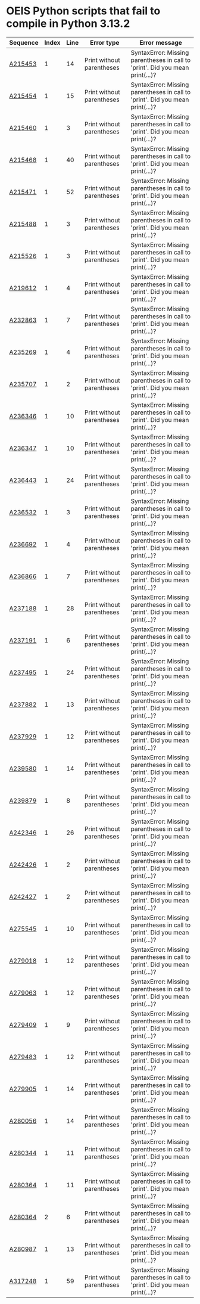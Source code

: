 # OEIS Python scripts that fail to compile in Python 3.13.2
| Sequence | Index | Line | Error type | Error message |
|----------|-------|------|------------|----------------|
| [A215453](https://oeis.org/A215453) | 1 | 14 | Print without parentheses | SyntaxError: Missing parentheses in call to 'print'. Did you mean print(...)? |
| [A215454](https://oeis.org/A215454) | 1 | 15 | Print without parentheses | SyntaxError: Missing parentheses in call to 'print'. Did you mean print(...)? |
| [A215460](https://oeis.org/A215460) | 1 | 3 | Print without parentheses | SyntaxError: Missing parentheses in call to 'print'. Did you mean print(...)? |
| [A215468](https://oeis.org/A215468) | 1 | 40 | Print without parentheses | SyntaxError: Missing parentheses in call to 'print'. Did you mean print(...)? |
| [A215471](https://oeis.org/A215471) | 1 | 52 | Print without parentheses | SyntaxError: Missing parentheses in call to 'print'. Did you mean print(...)? |
| [A215488](https://oeis.org/A215488) | 1 | 3 | Print without parentheses | SyntaxError: Missing parentheses in call to 'print'. Did you mean print(...)? |
| [A215526](https://oeis.org/A215526) | 1 | 3 | Print without parentheses | SyntaxError: Missing parentheses in call to 'print'. Did you mean print(...)? |
| [A219612](https://oeis.org/A219612) | 1 | 4 | Print without parentheses | SyntaxError: Missing parentheses in call to 'print'. Did you mean print(...)? |
| [A232863](https://oeis.org/A232863) | 1 | 7 | Print without parentheses | SyntaxError: Missing parentheses in call to 'print'. Did you mean print(...)? |
| [A235269](https://oeis.org/A235269) | 1 | 4 | Print without parentheses | SyntaxError: Missing parentheses in call to 'print'. Did you mean print(...)? |
| [A235707](https://oeis.org/A235707) | 1 | 2 | Print without parentheses | SyntaxError: Missing parentheses in call to 'print'. Did you mean print(...)? |
| [A236346](https://oeis.org/A236346) | 1 | 10 | Print without parentheses | SyntaxError: Missing parentheses in call to 'print'. Did you mean print(...)? |
| [A236347](https://oeis.org/A236347) | 1 | 10 | Print without parentheses | SyntaxError: Missing parentheses in call to 'print'. Did you mean print(...)? |
| [A236443](https://oeis.org/A236443) | 1 | 24 | Print without parentheses | SyntaxError: Missing parentheses in call to 'print'. Did you mean print(...)? |
| [A236532](https://oeis.org/A236532) | 1 | 3 | Print without parentheses | SyntaxError: Missing parentheses in call to 'print'. Did you mean print(...)? |
| [A236692](https://oeis.org/A236692) | 1 | 4 | Print without parentheses | SyntaxError: Missing parentheses in call to 'print'. Did you mean print(...)? |
| [A236866](https://oeis.org/A236866) | 1 | 7 | Print without parentheses | SyntaxError: Missing parentheses in call to 'print'. Did you mean print(...)? |
| [A237188](https://oeis.org/A237188) | 1 | 28 | Print without parentheses | SyntaxError: Missing parentheses in call to 'print'. Did you mean print(...)? |
| [A237191](https://oeis.org/A237191) | 1 | 6 | Print without parentheses | SyntaxError: Missing parentheses in call to 'print'. Did you mean print(...)? |
| [A237495](https://oeis.org/A237495) | 1 | 24 | Print without parentheses | SyntaxError: Missing parentheses in call to 'print'. Did you mean print(...)? |
| [A237882](https://oeis.org/A237882) | 1 | 13 | Print without parentheses | SyntaxError: Missing parentheses in call to 'print'. Did you mean print(...)? |
| [A237929](https://oeis.org/A237929) | 1 | 12 | Print without parentheses | SyntaxError: Missing parentheses in call to 'print'. Did you mean print(...)? |
| [A239580](https://oeis.org/A239580) | 1 | 14 | Print without parentheses | SyntaxError: Missing parentheses in call to 'print'. Did you mean print(...)? |
| [A239879](https://oeis.org/A239879) | 1 | 8 | Print without parentheses | SyntaxError: Missing parentheses in call to 'print'. Did you mean print(...)? |
| [A242346](https://oeis.org/A242346) | 1 | 26 | Print without parentheses | SyntaxError: Missing parentheses in call to 'print'. Did you mean print(...)? |
| [A242426](https://oeis.org/A242426) | 1 | 2 | Print without parentheses | SyntaxError: Missing parentheses in call to 'print'. Did you mean print(...)? |
| [A242427](https://oeis.org/A242427) | 1 | 2 | Print without parentheses | SyntaxError: Missing parentheses in call to 'print'. Did you mean print(...)? |
| [A275545](https://oeis.org/A275545) | 1 | 10 | Print without parentheses | SyntaxError: Missing parentheses in call to 'print'. Did you mean print(...)? |
| [A279018](https://oeis.org/A279018) | 1 | 12 | Print without parentheses | SyntaxError: Missing parentheses in call to 'print'. Did you mean print(...)? |
| [A279063](https://oeis.org/A279063) | 1 | 12 | Print without parentheses | SyntaxError: Missing parentheses in call to 'print'. Did you mean print(...)? |
| [A279409](https://oeis.org/A279409) | 1 | 9 | Print without parentheses | SyntaxError: Missing parentheses in call to 'print'. Did you mean print(...)? |
| [A279483](https://oeis.org/A279483) | 1 | 12 | Print without parentheses | SyntaxError: Missing parentheses in call to 'print'. Did you mean print(...)? |
| [A279905](https://oeis.org/A279905) | 1 | 14 | Print without parentheses | SyntaxError: Missing parentheses in call to 'print'. Did you mean print(...)? |
| [A280056](https://oeis.org/A280056) | 1 | 14 | Print without parentheses | SyntaxError: Missing parentheses in call to 'print'. Did you mean print(...)? |
| [A280344](https://oeis.org/A280344) | 1 | 11 | Print without parentheses | SyntaxError: Missing parentheses in call to 'print'. Did you mean print(...)? |
| [A280364](https://oeis.org/A280364) | 1 | 11 | Print without parentheses | SyntaxError: Missing parentheses in call to 'print'. Did you mean print(...)? |
| [A280364](https://oeis.org/A280364) | 2 | 6 | Print without parentheses | SyntaxError: Missing parentheses in call to 'print'. Did you mean print(...)? |
| [A280987](https://oeis.org/A280987) | 1 | 13 | Print without parentheses | SyntaxError: Missing parentheses in call to 'print'. Did you mean print(...)? |
| [A317248](https://oeis.org/A317248) | 1 | 59 | Print without parentheses | SyntaxError: Missing parentheses in call to 'print'. Did you mean print(...)? |
